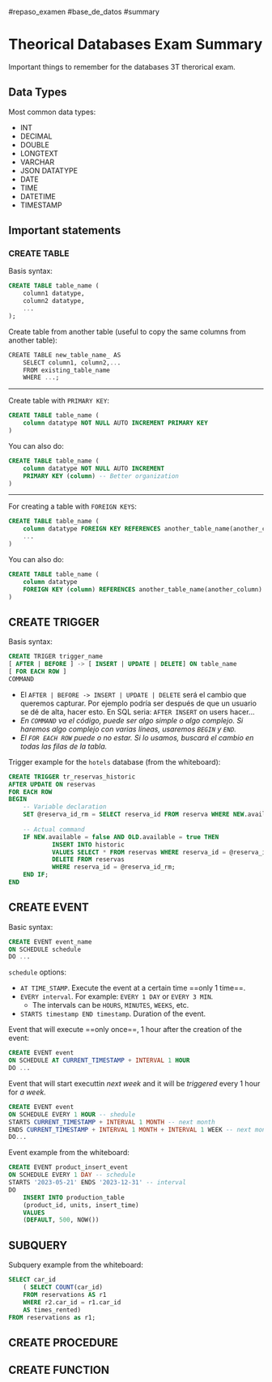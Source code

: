 #repaso_examen #base_de_datos #summary

# Theorical Databases Exam Summary

Important things to remember for the databases 3T therorical exam.

## Data Types

Most common data types:

- INT
- DECIMAL
- DOUBLE
- LONGTEXT
- VARCHAR
- JSON DATATYPE
- DATE
- TIME
- DATETIME
- TIMESTAMP

## Important statements

### CREATE TABLE

Basis syntax:

````sql
CREATE TABLE table_name (
	column1 datatype,
	column2 datatype,
	...
);
````

Create table from another table (useful to copy the same columns from another table):

````sql
CREATE TABLE new_table_name_ AS  
    SELECT column1, column2,...  
    FROM existing_table_name  
    WHERE ...;
````

---

Create table with `PRIMARY KEY`:

````sql
CREATE TABLE table_name (
	column datatype NOT NULL AUTO INCREMENT PRIMARY KEY
)
````

You can also do:

````sql
CREATE TABLE table_name (
	column datatype NOT NULL AUTO INCREMENT
	PRIMARY KEY (column) -- Better organization
)
````

---

For creating a table with `FOREIGN KEYS`:

````sql
CREATE TABLE table_name (
	column datatype FOREIGN KEY REFERENCES another_table_name(another_column)
	...
)
````

You can also do:

````sql
CREATE TABLE table_name (
	column datatype
	FOREIGN KEY (column) REFERENCES another_table_name(another_column)
)
````

## CREATE TRIGGER

Basis syntax:

````sql
CREATE TRIGER trigger_name
[ AFTER | BEFORE ] -> [ INSERT | UPDATE | DELETE] ON table_name
[ FOR EACH ROW ]
COMMAND
````

- El `AFTER | BEFORE -> INSERT | UPDATE | DELETE` será el cambio que queremos capturar. Por ejemplo podría ser después de que un usuario se dé de alta, hacer esto. En SQL seria: `AFTER INSERT` on users hacer...
- *En `COMMAND` va el código, puede ser algo simple o algo complejo. Si haremos algo complejo con varias líneas, usaremos `BEGIN` y `END`.*
- *El `FOR EACH ROW` puede o no estar. Si lo usamos, buscará  el cambio en todas las filas de la tabla.*

Trigger example for the `hotels` database (from the whiteboard):

````sql
CREATE TRIGGER tr_reservas_historic
AFTER UPDATE ON reservas 
FOR EACH ROW 
BEGIN
	-- Variable declaration
	SET @reserva_id_rm = SELECT reserva_id FROM reserva WHERE NEW.available = false AND OLD.available = false;
	
	-- Actual command
	IF NEW.available = false AND OLD.available = true THEN
			INSERT INTO historic
			VALUES SELECT * FROM reservas WHERE reserva_id = @reserva_id_rm;
			DELETE FROM reservas
			WHERE reserva_id = @reserva_id_rm;
	END IF;
END
````

## CREATE EVENT

Basic syntax:

````sql
CREATE EVENT event_name
ON SCHEDULE schedule
DO ...
````

`schedule` options:

- `AT TIME_STAMP`. Execute the event at a certain time ==only 1 time==.
- `EVERY interval`. For example: `EVERY 1 DAY` or `EVERY 3 MIN`.
	- The intervals can be `HOURS`, `MINUTES`, `WEEKS`, etc.
- `STARTS timestamp END timestamp`. Duration of the event.

Event that will execute ==only once==, 1 hour after the creation of the event:

````sql
CREATE EVENT event
ON SCHEDULE AT CURRENT_TIMESTAMP + INTERVAL 1 HOUR
DO ...
````

Event that will start executtin *next week* and it will be *triggered* every 1 hour for *a week.*

````sql
CREATE EVENT event
ON SCHEDULE EVERY 1 HOUR -- shedule
STARTS CURRENT_TIMESTAMP + INTERVAL 1 MONTH -- next month
ENDS CURRENT_TIMESTAMP + INTERVAL 1 MONTH + INTERVAL 1 WEEK -- next month, 1 week later
DO...
````

Event example from the whiteboard:

````sql
CREATE EVENT product_insert_event
ON SCHEDULE EVERY 1 DAY -- schedule
STARTS '2023-05-21' ENDS '2023-12-31' -- interval
DO
	INSERT INTO production_table
	(product_id, units, insert_time)
	VALUES
	(DEFAULT, 500, NOW())
````

## SUBQUERY

Subquery example from the whiteboard:

````sql
SELECT car_id
	( SELECT COUNT(car_id)
	FROM reservations AS r1
	WHERE r2.car_id = r1.car_id
	AS times_rented)
FROM reservations as r1;
````

## CREATE PROCEDURE

## CREATE FUNCTION


